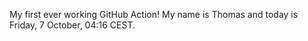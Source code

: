 My first ever working GitHub Action!
My name is Thomas and today is Friday, 7 October, 04:16 CEST. 
